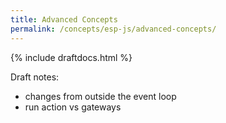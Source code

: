 ```yaml
---
title: Advanced Concepts
permalink: /concepts/esp-js/advanced-concepts/
---
```


{% include draftdocs.html %}


Draft notes:

* changes from outside the event loop 
* run action vs gateways  